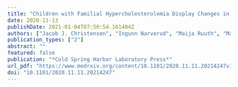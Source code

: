 ```yaml
---
title: "Children with Familial Hypercholesterolemia Display Changes in LDL and HDL Function: A Cross-Sectional Study (Preprint)"
date: 2020-11-13
publishDate: 2021-01-04T07:50:54.161404Z
authors: ["Jacob J. Christensen", "Ingunn Narverud", "Maija Ruuth", "Martin Heier", "Matti Jauhiainen", "Stine M. Ulven", "Martin P. Bogsrud", "Petri T. Kovanen", "Bente Halvorsen", "Michael N. Oda", "Cecilie Wium", "Kjetil Retterstøl", "Katariina Öörni", "Kirsten B. Holven"]
publication_types: ["2"]
abstract: ""
featured: false
publication: "*Cold Spring Harbor Laboratory Press*"
url_pdf: "https://www.medrxiv.org/content/10.1101/2020.11.11.20214247v1"
doi: "10.1101/2020.11.11.20214247"
---
```


